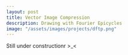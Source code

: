 ```yaml
---
layout: post
title: Vector Image Compression
description: Drawing with Fourier Epicycles
image: "/assets/images/projects/dftp.png"
---
```

Still under constructionr >_<
